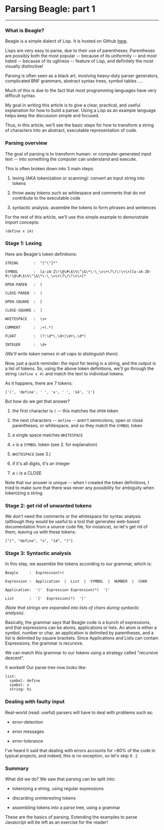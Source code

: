 
Parsing Beagle: part 1
==============
--------------

### What is Beagle? ###

Beagle is a simple dialect of Lisp.  It is hosted on Github
[here](https://github.com/mattfenwick/Beagle).

Lisps are very easy to parse, due to their use of parentheses.
Parentheses are possibly both the most popular -- because of its uniformity --
and most hated -- because of its ugliness -- feature of Lisp, and
definitely the most visually distinctive!

Parsing is often seen as a black art, involving heavy-duty parser generators,
complicated BNF grammars, abstract syntax trees, symbol tables ....

Much of this is due to the fact that most programming languages have 
very difficult syntax.

My goal in writing this article is to give a clear, practical, and useful
explanation for how to build a parser.  Using a Lisp as an example language
helps keep the discussion simple and focused.

Thus, in this article, we'll see the basic steps for how to transform a string
of characters into an abstract, executable representation of code.



### Parsing overview ###

The goal of parsing is to transform human- or computer-generated input text -- 
into something the computer can understand and execute.

This is often broken down into 3 main steps:

 1. lexing (AKA tokenization or scanning):  convert an input string into tokens

 2. throw away tokens such as whitespace and comments that do not
    contribute to the executable code

 3. syntactic analysis:  assemble the tokens to form phrases and sentences

For the rest of this article, we'll use this simple example to demonstrate
import concepts:

    (define x 14)



### Stage 1: Lexing ###

Here are Beagle's token definitions:

    STRING       :  "[^\"]*"

    SYMBOL       :  [a-zA-Z\!\@\#\$\%\^\&\*\-\_\=\+\?\/\!\<\>][a-zA-Z0-9\!\@\#\$\%\^\&\*\-\_\=\+\?\/\!\<\>]*

    OPEN-PAREN   :  (

    CLOSE-PAREN  :  )
    
    OPEN-SQUARE  :  [
    
    CLOSE-SQUARE :  ]

    WHITESPACE   :  \s+

    COMMENT      :  ;+(.*)
    
    FLOAT        :  (?:\d*\.\d+|\d+\.\d*)
    
    INTEGER      :  \d+

*(We'll write token names in all caps to distinguish them).*

Now, just a quick reminder:  the input for lexing is a string, and the output is a list
of tokens.  So, using the above token definitions, we'll go through the string
`(define x 4)` and match the text to individual tokens.

As it happens, there are 7 tokens:

    ['(', 'define', ' ', 'x', ' ', '14', ')']

But how do we get that answer?

1. the first character is `(` -- this matches the `OPEN` token

2. the next characters -- `define` -- aren't semicolons, open or close parentheses,
   or whitespace, and so they match the `SYMBOL` token

3. a single space matches `WHITESPACE`

4. `x` is a `SYMBOL` token (see 2. for explanation)

5. `WHITESPACE` (see 3.)

6. if it's all digits, it's an Integer

7. a `)` is a CLOSE

Note that our answer is unique -- when I created the token definitions, I tried
to make sure that there was never any possibility for ambiguity when tokenizing
a string.



### Stage 2: get rid of unwanted tokens ###

We don't need the comments or the whitespace for syntac analysis (although they would be
useful to a tool that generates web-based documentation from a source code file, for
instance), so let's get rid of them, leaving us with these tokens:

    ["(", "define", "x", "14", ")"]



### Stage 3: Syntactic analysis ###

In this step, we assemble the tokens according to our grammar, which is:

    Beagle     :  Expression(+)
    
    Expression :  Application  |  List  |  SYMBOL  |  NUMBER  |  CHAR
    
    Application:  '('  Expression Expression(*)  ')'
    
    List       :  '['  Expression(*)  ']'
    

*(Note that strings are expanded into lists of chars during syntactic analysis).*

Basically, the grammar says that Beagle code is a bunch of expressions,
and that expressions can be atoms, applications or lists.  An atom is either a 
symbol, number or char, an application is delimited by parentheses, and a list 
is delimited by square brackets.  Since Applications and Lists can contain 
Expressions, the grammar is recursive.

We can match this grammar to our tokens using a strategy called "recursive descent".

It worked!  Our parse tree now looks like: 

    list: 
      symbol: define 
      symbol: x 
      string: hi


### Dealing with faulty input ###

Real-world (read: useful) parsers will have to deal with problems such as:

 - error-detection

 - error messages

 - error-tolerance

I've heard it said that dealing with errors accounts for ~80% of the code in
typical projects, and indeed, this is no exception, so let's skip it. :)



### Summary ###

What did we do?  We saw that parsing can be split into:

 - tokenizing a string, using regular expressions

 - discarding uninteresting tokens

 - assembling tokens into a parse tree, using a grammar

These are the basics of parsing.  Extending the examples to parse Javascript will
be left as an exercise for the reader!

